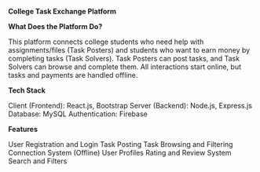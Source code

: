 **College Task Exchange Platform**


**What Does the Platform Do?**

This platform connects college students who need help with assignments/files (Task Posters) and students who want to earn money by completing tasks (Task Solvers). Task Posters can post tasks, and Task Solvers can browse and complete them. All interactions start online, but tasks and payments are handled offline.

**Tech Stack**

Client (Frontend): React.js, Bootstrap
Server (Backend): Node.js, Express.js
Database: MySQL
Authentication: Firebase

**Features**

User Registration and Login
Task Posting
Task Browsing and Filtering
Connection System (Offline)
User Profiles
Rating and Review System
Search and Filters
